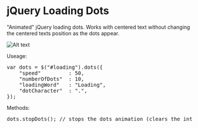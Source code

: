 # jQuery Loading Dots

"Animated" jQuery loading dots. Works with centered text without changing the centered texts position as the dots appear.

![Alt text](http://i.imgur.com/CXv1R2y.gif "Loading")


Useage:

<pre>
var dots = $("#loading").dots({
	"speed"			: 50,
	"numberOfDots"	: 10,
	"loadingWord"	: "Loading",
	"dotCharacter"	: ".",
});
</pre>


Methods:

<pre>
dots.stopDots(); // stops the dots animation (clears the interval)
<pre>
